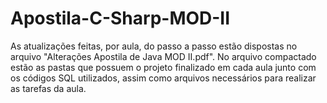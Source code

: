 # Apostila-C-Sharp-MOD-II

As atualizações feitas, por aula, do passo a passo estão dispostas no arquivo "Alterações Apostila de Java MOD II.pdf". No arquivo compactado estão as pastas que possuem o projeto finalizado em cada aula junto com os códigos SQL utilizados, assim como arquivos necessários para realizar as tarefas da aula.

